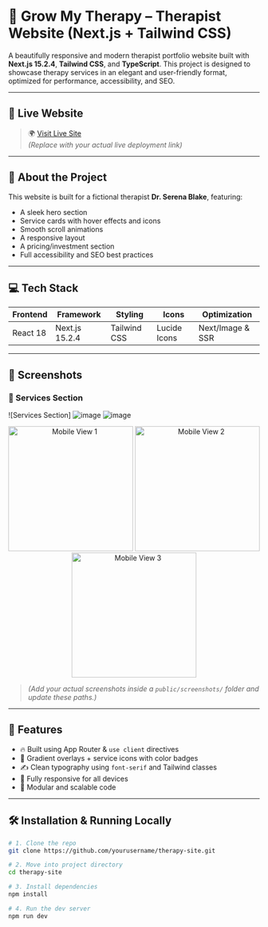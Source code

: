 # 🧠 Grow My Therapy – Therapist Website (Next.js + Tailwind CSS)

A beautifully responsive and modern therapist portfolio website built with **Next.js 15.2.4**, **Tailwind CSS**, and **TypeScript**. This project is designed to showcase therapy services in an elegant and user-friendly format, optimized for performance, accessibility, and SEO.

---

## 🔗 Live Website

> 🌍 [Visit Live Site](https://your-live-link.vercel.app)  
*(Replace with your actual live deployment link)*

---

## 👤 About the Project

This website is built for a fictional therapist **Dr. Serena Blake**, featuring:
- A sleek hero section
- Service cards with hover effects and icons
- Smooth scroll animations
- A responsive layout
- A pricing/investment section
- Full accessibility and SEO best practices

---

## 💻 Tech Stack

| Frontend        | Framework       | Styling         | Icons           | Optimization     |
|----------------|------------------|------------------|------------------|-------------------|
| React 18        | Next.js 15.2.4   | Tailwind CSS     | Lucide Icons     | Next/Image & SSR  |

---

## 📸 Screenshots

### 🔹 Services Section
![Services Section]
![image](https://github.com/user-attachments/assets/7ab44550-4df3-4044-825d-ff1441acd510)
![image](https://github.com/user-attachments/assets/7c23fb95-d921-4542-8266-8793cc9e9b0d)



<p align="center"> <img src="https://github.com/user-attachments/assets/1d1bf3fd-1cd8-4ae6-9598-64205950f60f" alt="Mobile View 1" width="250" /> <img src="https://github.com/user-attachments/assets/36c2d520-bbc5-4d4e-8cc5-687b571edaa4" alt="Mobile View 2" width="250" /> <img src="https://github.com/user-attachments/assets/0e610b37-3e73-46b0-9b3c-239c9e0576bb" alt="Mobile View 3" width="250" /> </p>



> *(Add your actual screenshots inside a `public/screenshots/` folder and update these paths.)*

---

## 🚀 Features

- 🔥 Built using App Router & `use client` directives
- 🎨 Gradient overlays + service icons with color badges
- ✍️ Clean typography using `font-serif` and Tailwind classes
- 📱 Fully responsive for all devices
- 🧩 Modular and scalable code

---

## 🛠️ Installation & Running Locally

```bash
# 1. Clone the repo
git clone https://github.com/yourusername/therapy-site.git

# 2. Move into project directory
cd therapy-site

# 3. Install dependencies
npm install

# 4. Run the dev server
npm run dev
